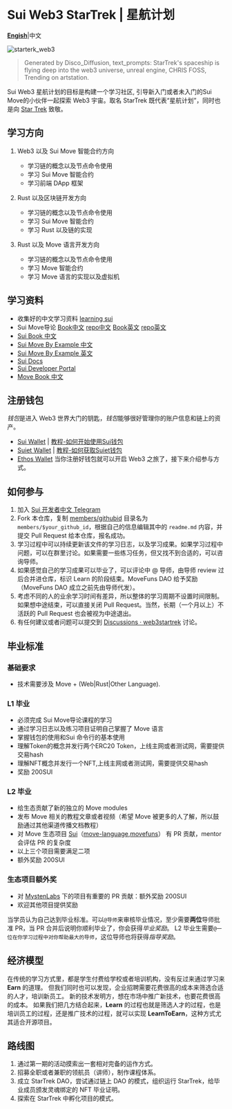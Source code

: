# Sui Web3 StarTrek | 星航计划

**[Engish](https://github.com/movefuns/web3startrek/blob/main/README.md)**|中文

![starterk_web3](https://raw.githubusercontent.com/movefuns/web3startrek/main/cover/starterk_web3.png)

>  Generated by Disco_Diffusion, text_prompts:  StarTrek's spaceship is flying deep into the web3 universe, unreal engine, CHRIS FOSS, Trending on artstation.

Sui Web3 星航计划的目标是构建一个学习社区, 引导新入门或者未入门的Sui Move的小伙伴一起探索 Web3 宇宙。取名 StarTrek 既代表“星航计划”，同时也是向 [Star Trek](https://en.wikipedia.org/wiki/Star_Trek) 致敬。


## 学习方向

1. Web3 以及 Sui Move 智能合约方向

    * 学习链的概念以及节点命令使用
    * 学习 Sui Move 智能合约
    * 学习前端 DApp 框架

2. Rust 以及区块链开发方向

    * 学习链的概念以及节点命令使用
    * 学习 Sui Move 智能合约
    * 学习 Rust 以及链的实现

3. Rust 以及 Move 语言开发方向

    * 学习链的概念以及节点命令使用
    * 学习 Move 智能合约
    * 学习 Move 语言的实现以及虚拟机



## 学习资料
* 收集好的中文学习资料 [learning sui](https://github.com/movefuns/learning-sui)
* Sui Move导论 [Book中文](https://intro-zh.sui-book.com/) [repo中文](https://github.com/RandyPen/sui-move-intro-course-zh)
  [Book英文](https://intro.sui-book.com/) [repo英文](https://github.com/sui-foundation/sui-move-intro-course)
* [Sui Book 中文](https://sui-book.com/)
* [Sui Move By Example 中文](https://examples.sui-book.com)
* [Sui Move By Example 英文](https://examples.sui.io/)
* [Sui Docs](https://docs.sui.io/build)
* [Sui Developer Portal](https://sui.io/developers)
* [Move Book 中文](https://move-book.com/cn/)




## 注册钱包

*钱包*是进入 Web3 世界大门的钥匙，*钱包*能够很好管理你的账户信息和链上的资产。

*  [Sui Wallet](https://chrome.google.com/webstore/detail/opcgpfmipidbgpenhmajoajpbobppdil)  |    [教程-如何开始使用Sui钱包](https://mp.weixin.qq.com/s/-_hCFUO-62hv9amPzmJdeg)
*  [Suiet Wallet](https://chrome.google.com/webstore/detail/suiet-sui-wallet/khpkpbbcccdmmclmpigdgddabeilkdpd)   |  [教程-如何获取Suiet钱包](https://suiet.app/blog/what-is-suiet-sui-wallet-how-to-use-sui-wallet)
*  [Ethos Wallet](https://ethoswallet.xyz/)
当你注册好钱包就可以开启 Web3 之旅了，接下来介绍参与方式。

## 如何参与

1. 加入 [Sui 开发者中文 Telegram](https://t.me/sui_dev_cn)
2. Fork 本仓库，复制 [members/githubid](./members/githubid) 目录名为 `members/$your_github_id`，根据自己的信息编辑其中的 `readme.md` 内容，并提交 Pull Request 给本仓库，报名成功。
3. 学习过程中可以持续更新该文件的学习日志，以及学习成果。如果学习过程中问题，可以在群里讨论。如果需要一些练习任务，但又找不到合适的，可以咨询导师。
4. 如果感觉自己的学习成果可以毕业了，可以评论中 @ 导师，由导师 review 过后合并进仓库，标识 Learn 的阶段结束。MoveFuns DAO 给予奖励（MoveFuns DAO 成立之前先由导师代发）。
5. 考虑不同的人的业余学习时间有差异，所以整体的学习周期不设置时间限制。如果想中途结束，可以直接关闭 Pull Request。当然，长期（一个月以上）不活跃的 Pull Request 也会被视为中途退出。
6. 有任何建议或者问题可以提交到 [Discussions · web3startrek](https://github.com/movefuns/web3startrek/discussions) 讨论。

## 毕业标准

### 基础要求

* 技术需要涉及 Move + (Web|Rust|Other Language).

### L1 毕业
* 必须完成 Sui Move导论课程的学习
* 通过学习日志以及练习项目证明自己掌握了 Move 语言
* 掌握钱包的使用和Sui 命令行的基本使用
* 理解Token的概念并发行两个ERC20 Token，上线主网或者测试网，需要提供交易hash
* 理解NFT概念并发行一个NFT,上线主网或者测试网，需要提供交易hash
* 奖励 200SUI

### L2 毕业

* 给生态贡献了新的独立的 Move modules
* 发布 Move 相关的教程文章或者视频（希望 Move 被更多的人了解，所以鼓励通过其他渠道传播文档教程）
* 对 Move 生态项目 [Sui](https://github.com/MystenLabs/sui)（[move-language](https://github.com/move-language),[movefuns](https://github.com/movefuns)） 有 PR 贡献，mentor 会评估 PR 的复杂度
* 以上三个项目需要满足二项
* 额外奖励 200SUI

### 生态项目额外奖

* 对 [MystenLabs](https://github.com/MystenLabs) 下的项目有重要的 PR 贡献：额外奖励 200SUI
* 欢迎其他项目提供奖励


当学员认为自己达到毕业标准。可以`@导师`来审核毕业情况，至少需要**两位**导师批准 PR，当 PR 合并后说明你顺利毕业了，你会获得*毕业奖励*。
L2 毕业生需要`@一位在你学习过程中对你帮助最大的导师`，这位导师也将获得*指导奖励*。


## 经济模型

在传统的学习方式里，都是学生付费给学校或者培训机构，没有反过来通过学习来 **Earn** 的道理。
但我们同时也可以发现，企业招聘需要花费很高的成本来筛选合适的人才，培训新员工。
新的技术发明方，想在市场中推广新技术，也要花费很高的成本。
如果我们把几方结合起来，**Learn** 的过程也就是筛选人才的过程，也是培训员工的过程，还是推广技术的过程，就可以实现 **LearnToEarn**，这种方式尤其适合开源项目。


## 路线图

1. 通过第一期的活动摸索出一套相对完备的运作方式。
2. 招募全职或者兼职的领航员（讲师），制作课程体系。
3. 成立 StarTrek DAO，尝试通过链上 DAO 的模式，组织运行 StarTrek，给毕业成员颁发灵魂绑定的 NFT 毕业证明。
4. 探索在 StarTrek 中孵化项目的模式。

